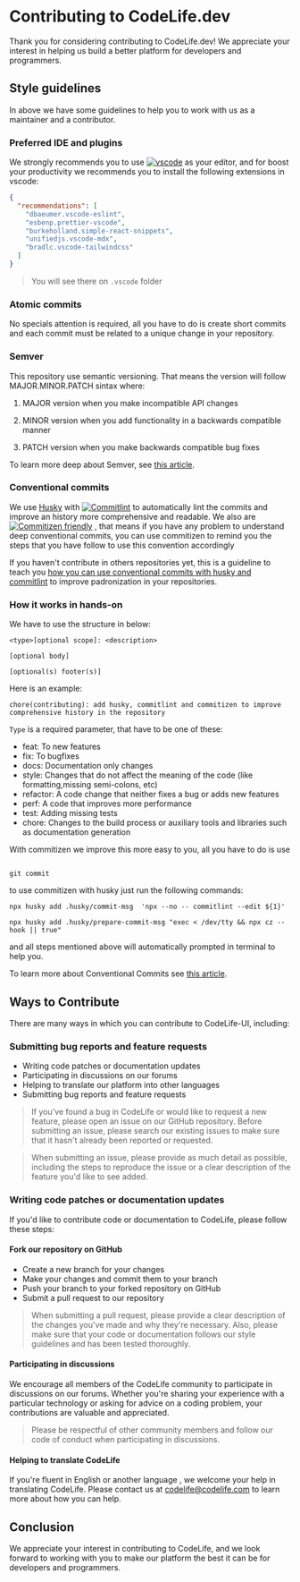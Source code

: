 # Contributing to CodeLife.dev
Thank you for considering contributing to CodeLife.dev! We appreciate your interest in helping us build a better platform for developers and programmers.

## Style guidelines
In above we have some guidelines to help you to work with us as a maintainer and a contributor.

### Preferred IDE and plugins
We strongly recommends you to use [![vscode](https://img.shields.io/badge/-Visual%20Studio%20Code-007ACC?logo=visualstudiocode&style=flat-square)](https://code.visualstudio.com) as your editor, and for boost your productivity we recommends you to install the following extensions in vscode:
```json
{
  "recommendations": [
    "dbaeumer.vscode-eslint",
    "esbenp.prettier-vscode",
    "burkeholland.simple-react-snippets",
    "unifiedjs.vscode-mdx",
    "bradlc.vscode-tailwindcss"
  ]
}
```
> You will see there on `.vscode` folder 

### Atomic commits

No specials attention is required, all you have to do is create short commits and each commit must be related to a unique change in your repository. 

### Semver

This repository use semantic versioning.
That means the version will follow MAJOR.MINOR.PATCH sintax where:

1. MAJOR version when you make incompatible API changes

2. MINOR version when you add functionality in a backwards compatible manner

3. PATCH version when you make backwards compatible bug fixes

To learn more deep about Semver, see [this article](https://semver.org/).

### Conventional commits

We use [Husky](https://typicode.github.io/husky) with [![Commitlint](https://img.shields.io/badge/-Commitlint-000000?logo=commitlint&style=flat-square)](https://commitlint.js.org) to automatically lint the commits and improve an history more comprehensive and readable. We also are [![Commitizen friendly](https://img.shields.io/badge/commitizen-friendly-brightgreen.svg)](http://commitizen.github.io/cz-cli/) , that means if you have any problem to understand deep conventional commits, you can use commitizen to remind you the steps that you have follow to use this convention accordingly 

If you haven't contribute in others repositories yet, this is a guideline to teach you [how you can use conventional commits with husky and commitlint](https://dev.to/talohana/husky-and-commitlint-for-clean-git-log-44be) to improve padronization in your repositories.

### How it works in hands-on

We have to use the structure in below:
```shell
<type>[optional scope]: <description>

[optional body]

[optional(s) footer(s)]
```
Here is an example:

```shell
chore(contributing): add husky, commitlint and commitizen to improve comprehensive history in the repository  
```

`Type` is a required parameter, that have to be one of these:

- feat: To new features
- fix: To bugfixes
- docs: Documentation only changes
- style: Changes that do not affect the meaning of the code (like formatting,missing semi-colons, etc)
- refactor: A code change that neither fixes a bug or adds new features
- perf: A code that improves more performance
- test: Adding missing tests
- chore: Changes to the build process or auxiliary tools and libraries such as documentation generation

With commitizen we improve this more easy to you, all you have to do is use 

```shell

git commit

``` 

to use commitizen with husky just run the following commands:
```shell
npx husky add .husky/commit-msg  'npx --no -- commitlint --edit ${1}'

npx husky add .husky/prepare-commit-msg "exec < /dev/tty && npx cz --hook || true"
```

and all steps mentioned above will automatically prompted in terminal to help you.

To learn more about Conventional Commits see [this article](https://www.conventionalcommits.org/en/v1.0.0/).

## Ways to Contribute
There are many ways in which you can contribute to CodeLife-UI, including:

### Submitting bug reports and feature requests
* Writing code patches or documentation updates
* Participating in discussions on our forums
* Helping to translate our platform into other languages
* Submitting bug reports and feature requests
> If you've found a bug in CodeLife or would like to request a new feature, please open an issue on our GitHub repository. Before submitting an issue, please search our existing issues to make sure that it hasn't already been reported or requested.

> When submitting an issue, please provide as much detail as possible, including the steps to reproduce the issue or a clear description of the feature you'd like to see added.

### Writing code patches or documentation updates
If you'd like to contribute code or documentation to CodeLife, please follow these steps:

#### Fork our repository on GitHub
* Create a new branch for your changes
* Make your changes and commit them to your branch
* Push your branch to your forked repository on GitHub
* Submit a pull request to our repository
> When submitting a pull request, please provide a clear description of the changes you've made and why they're necessary. Also, please make sure that your code or documentation follows our style guidelines and has been tested thoroughly.

#### Participating in discussions
We encourage all members of the CodeLife community to participate in discussions on our forums. Whether you're sharing your experience with a particular technology or asking for advice on a coding problem, your contributions are valuable and appreciated.

> Please be respectful of other community members and follow our code of conduct when participating in discussions.

#### Helping to translate CodeLife 
If you're fluent in English or another language , we welcome your help in translating CodeLife. Please contact us at codelife@codelife.com to learn more about how you can help.

## Conclusion
We appreciate your interest in contributing to CodeLife, and we look forward to working with you to make our platform the best it can be for developers and programmers.

